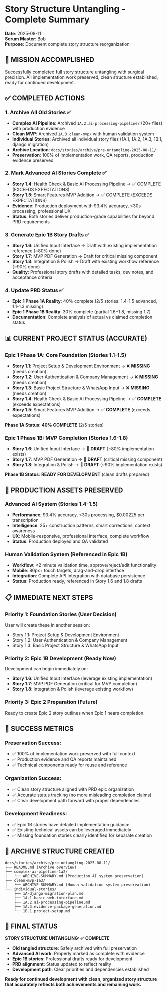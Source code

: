 # Story Structure Untangling - Complete Summary
**Date**: 2025-08-11  
**Scrum Master**: Bob  
**Purpose**: Document complete story structure reorganization

## 🎯 MISSION ACCOMPLISHED

Successfully completed full story structure untangling with surgical precision. All implementation work preserved, clean structure established, ready for continued development.

## ✅ COMPLETED ACTIONS

### 1. **Archive All Old Stories** ✅
- **Complex AI Pipeline**: Archived `1A.2.ai-processing-pipeline/` (20+ files) with production evidence
- **Clean MVP**: Archived `1A.3.clean-mvp/` with human validation system  
- **Individual Stories**: Archived all individual story files (1A.1, 1A.2, 1A.3, 1B.1, django migration)
- **Archive Location**: `docs/stories/archive/pre-untangling-2025-08-11/`
- **Preservation**: 100% of implementation work, QA reports, production evidence preserved

### 2. **Mark Advanced AI Stories Complete** ✅
- **Story 1.4**: Health Check & Basic AI Processing Pipeline → ✅ COMPLETE (EXCEEDS EXPECTATIONS)
- **Story 1.5**: Smart Features MVP Addition → ✅ COMPLETE (EXCEEDS EXPECTATIONS)
- **Evidence**: Production deployment with 93.4% accuracy, <30s processing, professional UX
- **Status**: Both stories deliver production-grade capabilities far beyond PRD requirements

### 3. **Generate Epic 1B Story Drafts** ✅
- **Story 1.6**: Unified Input Interface → Draft with existing implementation reference (~80% done)
- **Story 1.7**: MVP PDF Generation → Draft for critical missing component
- **Story 1.8**: Integration & Polish → Draft with existing workflow reference (~90% done)
- **Quality**: Professional story drafts with detailed tasks, dev notes, and acceptance criteria

### 4. **Update PRD Status** ✅
- **Epic 1 Phase 1A Reality**: 40% complete (2/5 stories: 1.4-1.5 advanced, 1.1-1.3 missing)
- **Epic 1 Phase 1B Reality**: 30% complete (partial 1.6+1.8, missing 1.7)
- **Documentation**: Complete analysis of actual vs claimed completion status

## 📊 CURRENT PROJECT STATUS (ACCURATE)

### **Epic 1 Phase 1A: Core Foundation (Stories 1.1-1.5)**
- **Story 1.1**: Project Setup & Development Environment → ❌ **MISSING** (needs creation)
- **Story 1.2**: User Authentication & Company Management → ❌ **MISSING** (needs creation)
- **Story 1.3**: Basic Project Structure & WhatsApp Input → ❌ **MISSING** (needs creation)
- **Story 1.4**: Health Check & Basic AI Processing Pipeline → ✅ **COMPLETE** (exceeds expectations)
- **Story 1.5**: Smart Features MVP Addition → ✅ **COMPLETE** (exceeds expectations)

**Phase 1A Status**: **40% COMPLETE** (2/5 stories)

### **Epic 1 Phase 1B: MVP Completion (Stories 1.6-1.8)**
- **Story 1.6**: Unified Input Interface → 🎯 **DRAFT** (~80% implementation exists)
- **Story 1.7**: MVP PDF Generation → 🎯 **DRAFT** (critical missing component)
- **Story 1.8**: Integration & Polish → 🎯 **DRAFT** (~90% implementation exists)

**Phase 1B Status**: **READY FOR DEVELOPMENT** (clean drafts prepared)

## 🚀 PRODUCTION ASSETS PRESERVED

### **Advanced AI System** (Stories 1.4-1.5)
- **Performance**: 93.4% accuracy, <30s processing, $0.00225 per transcription
- **Intelligence**: 25+ construction patterns, smart corrections, context awareness
- **UX**: Mobile-responsive, professional interface, complete workflow
- **Status**: Production deployed and QA validated

### **Human Validation System** (Referenced in Epic 1B)
- **Workflow**: <2 minute validation time, approve/reject/edit functionality
- **Mobile**: 80px+ touch targets, drag-and-drop interface
- **Integration**: Complete API integration with database persistence
- **Status**: Production ready, referenced in Story 1.6 and 1.8 drafts

## 📋 IMMEDIATE NEXT STEPS

### **Priority 1: Foundation Stories (User Decision)**
User will create these in another session:
- Story 1.1: Project Setup & Development Environment
- Story 1.2: User Authentication & Company Management  
- Story 1.3: Basic Project Structure & WhatsApp Input

### **Priority 2: Epic 1B Development (Ready Now)**
Development can begin immediately on:
- **Story 1.6**: Unified Input Interface (leverage existing implementation)
- **Story 1.7**: MVP PDF Generation (critical for MVP completion)
- **Story 1.8**: Integration & Polish (leverage existing workflow)

### **Priority 3: Epic 2 Preparation (Future)**
Ready to create Epic 2 story outlines when Epic 1 nears completion.

## 🎯 SUCCESS METRICS

### **Preservation Success**: 
- ✅ 100% of implementation work preserved with full context
- ✅ Production evidence and QA reports maintained
- ✅ Technical components ready for reuse and reference

### **Organization Success**:
- ✅ Clean story structure aligned with PRD epic organization
- ✅ Accurate status tracking (no more misleading completion claims)
- ✅ Clear development path forward with proper dependencies

### **Development Readiness**:
- ✅ Epic 1B stories have detailed implementation guidance
- ✅ Existing technical assets can be leveraged immediately
- ✅ Missing foundation stories clearly identified for separate creation

## 📁 ARCHIVE STRUCTURE CREATED

```
docs/stories/archive/pre-untangling-2025-08-11/
├── README.md (Archive overview)
├── complex-ai-pipeline-1a2/
│   └── ARCHIVE-SUMMARY.md (Production AI system preservation)
├── clean-mvp-1a3/
│   └── ARCHIVE-SUMMARY.md (Human validation system preservation)  
└── individual-stories/
    ├── 1A-django-migration-plan.md
    ├── 1A.1.basic-web-interface.md
    ├── 1A.2.ai-processing-pipeline.md
    ├── 1A.3.evidence-package-generation.md
    └── 1B.1.project-setup.md
```

## 🏁 FINAL STATUS

**STORY STRUCTURE UNTANGLING: ✅ COMPLETE**

- **Old tangled structure**: Safely archived with full preservation
- **Advanced AI work**: Properly marked as complete with evidence
- **Epic 1B stories**: Professional drafts ready for development
- **PRD alignment**: Status updated to reflect reality
- **Development path**: Clear priorities and dependencies established

**Ready for continued development with clean, organized story structure that accurately reflects both achievements and remaining work.**